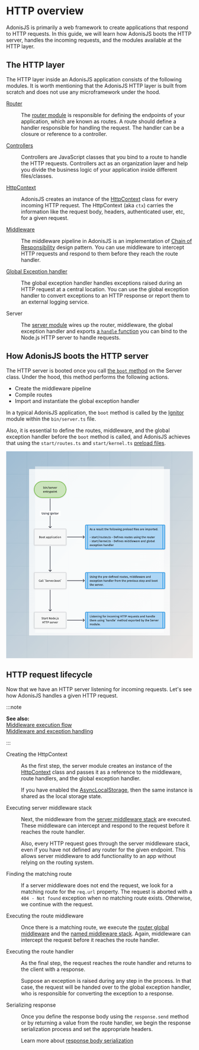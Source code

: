 # HTTP overview

AdonisJS is primarily a web framework to create applications that respond to HTTP requests. In this guide, we will learn how AdonisJS boots the HTTP server, handles the incoming requests, and the modules available at the HTTP layer.

## The HTTP layer
The HTTP layer inside an AdonisJS application consists of the following modules. It is worth mentioning that the AdonisJS HTTP layer is built from scratch and does not use any microframework under the hood.


<dl>

<dt>

[Router](../basics/routing.md)

</dt>

<dd>

The [router module](https://github.com/adonisjs/http-server/blob/main/src/router/main.ts) is responsible for defining the endpoints of your application, which are known as routes. A route should define a handler responsible for handling the request. The handler can be a closure or reference to a controller.

</dd>

<dt>

[Controllers](../basics/controllers.md)

</dt>

<dd>

Controllers are JavaScript classes that you bind to a route to handle the HTTP requests. Controllers act as an organization layer and help you divide the business logic of your application inside different files/classes.

</dd>

<dt>

[HttpContext](http_context.md)

</dt>


<dd>

AdonisJS creates an instance of the [HttpContext](https://github.com/adonisjs/http-server/blob/main/src/http_context/main.ts) class for every incoming HTTP request. The HttpContext (aka `ctx`) carries the information like the request body, headers, authenticated user, etc, for a given request.

</dd>

<dt>

[Middleware](../basics/middleware.md)

</dt>

<dd>

The middleware pipeline in AdonisJS is an implementation of [Chain of Responsibility](https://refactoring.guru/design-patterns/chain-of-responsibility) design pattern. You can use middleware to intercept HTTP requests and respond to them before they reach the route handler.

</dd>

<dt>

[Global Exception handler](../basics/exception_handling.md)

</dt>

<dd>

The global exception handler handles exceptions raised during an HTTP request at a central location. You can use the global exception handler to convert exceptions to an HTTP response or report them to an external logging service.

</dd>

<dt>

Server

</dt>

<dd>

The [server module](https://github.com/adonisjs/http-server/blob/main/src/server/main.ts) wires up the router, middleware, the global exception handler and exports [a `handle` function](https://github.com/adonisjs/http-server/blob/main/src/server/main.ts#L330) you can bind to the Node.js HTTP server to handle requests.

</dd>

</dl>

## How AdonisJS boots the HTTP server
The HTTP server is booted once you call [the `boot` method](https://github.com/adonisjs/http-server/blob/main/src/server/main.ts#L252) on the Server class. Under the hood, this method performs the following actions.

- Create the middleware pipeline
- Compile routes
- Import and instantiate the global exception handler

In a typical AdonisJS application, the `boot` method is called by the [Ignitor](https://github.com/adonisjs/core/blob/main/src/ignitor/http.ts) module within the `bin/server.ts` file.

Also, it is essential to define the routes, middleware, and the global exception handler before the `boot` method is called, and AdonisJS achieves that using the `start/routes.ts` and `start/kernel.ts` [preload files](adonisrc_file#preloads).

![](./server_boot_lifecycle.png)

## HTTP request lifecycle
Now that we have an HTTP server listening for incoming requests. Let's see how AdonisJS handles a given HTTP request.

:::note

**See also:**\
[Middleware execution flow](../basics/middleware.md#middleware-execution-flow)\
[Middleware and exception handling](../basics/middleware.md#middleware-and-exception-handling)

:::


<dl>

<dt> Creating the HttpContext </dt>


<dd>

As the first step, the server module creates an instance of the [HttpContext](http_context.md) class and passes it as a reference to the middleware, route handlers, and the global exception handler.

If you have enabled the [AsyncLocalStorage](async_local_storage.md#usage), then the same instance is 
shared as the local storage state.

</dd>

<dt> Executing server middleware stack </dt>

<dd>

Next, the middleware from the [server middleware stack](../basics/middleware.md#server-middleware-stack) are executed. These middleware can intercept and respond to the request before it reaches the route handler.

Also, every HTTP request goes through the server middleware stack, even if you have not defined any router for the given endpoint. This allows server middleware to add functionality to an app without relying on the routing system.

</dd>

<dt> Finding the matching route </dt>

<dd>

If a server middleware does not end the request, we look for a matching route for the `req.url` property. The request is aborted with a `404 - Not found` exception when no matching route exists. Otherwise, we continue with the request.

</dd>

<dt> Executing the route middleware </dt>

<dd>

Once there is a matching route, we execute the [router global middleware](../basics/middleware.md#router-middleware-stack) and the [named middleware stack](../basics/middleware.md#named-middleware-collection). Again, middleware can intercept the request before it reaches the route handler.

</dd>

<dt> Executing the route handler </dt>

<dd>

As the final step, the request reaches the route handler and returns to the client with a response.

Suppose an exception is raised during any step in the process. In that case, the request will be handed over to the global exception handler, who is responsible for converting the exception to a response.

</dd>

<dt> Serializing response </dt>

<dd>

Once you define the response body using the `response.send` method or by returning a value from the route handler, we begin the response serialization process and set the appropriate headers.

Learn more about [response body serialization](../basics/response.md#response-body-serialization)

</dd>

</dl>
